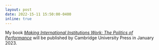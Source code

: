 ```yaml
---
layout: post
date: 2022-15-11 15:50:00-0400
inline: true
---
```


My book [_Making International Institutions Work: The Politics of Performance_](https://ranjitlall.github.io/book/) will be published by Cambridge University Press in January 2023.

